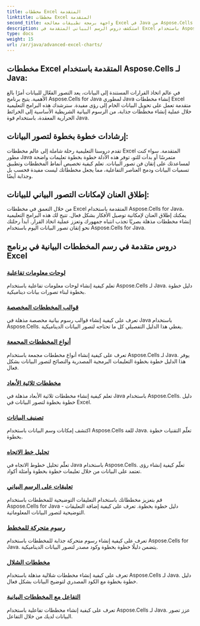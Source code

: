 ```yaml
---
title: مخططات Excel المتقدمة
linktitle: مخططات Excel المتقدمة
second_title: واجهة برمجة تطبيقات معالجة Excel في Java من Aspose.Cells
description: استكشف دروس الرسم البياني المتقدمة في Excel باستخدام Aspose.Cells لـ Java. ارتقِ بمهاراتك في تصور البيانات خطوة بخطوة. أتقن الرسم البياني اليوم!
type: docs
weight: 15
url: /ar/java/advanced-excel-charts/
---
```


## مخططات Excel المتقدمة باستخدام Aspose.Cells لـ Java:

في عالم اتخاذ القرارات المستندة إلى البيانات، يعد التصور الفعّال للبيانات أمرًا بالغ الأهمية. يتيح برنامج Aspose.Cells for Java لمطوري Java إنشاء مخططات Excel متقدمة تعمل على تحويل البيانات الخام إلى رؤى مفيدة. سترشدك هذه البرامج التعليمية خلال عملية إنشاء مخططات جذابة، من الرسوم البيانية الشريطية الأساسية إلى الخرائط الحرارية المعقدة، باستخدام قوة Java.

## إرشادات خطوة بخطوة لتصور البيانات:

تقدم دروسنا التعليمية رحلة شاملة إلى عالم مخططات Excel المتقدمة. سواء كنت مطور Java متمرسًا أو بدأت للتو، توفر هذه الأدلة خطوة بخطوة تعليمات واضحة لمساعدتك على إتقان فن تصور البيانات. تعلم كيفية تخصيص أنماط المخططات وتطبيق تسميات البيانات ودمج العناصر التفاعلية، مما يجعل مخططاتك ليست مفيدة فحسب بل وجذابة أيضًا.

## إطلاق العنان لإمكانات التصور البياني للبيانات:

من خلال التعمق في مخططات Excel المتقدمة باستخدام Aspose.Cells for Java، يمكنك إطلاق العنان لإمكانية توصيل الأفكار بشكل فعال. تتيح لك هذه البرامج التعليمية إنشاء مخططات مذهلة بصريًا تجذب انتباه جمهورك وتعزز عملية اتخاذ القرار. ابدأ رحلتك نحو إتقان تصور البيانات اليوم باستخدام Aspose.Cells for Java.

## دروس متقدمة في رسم المخططات البيانية في برنامج Excel
### [لوحات معلومات تفاعلية](./interactive-dashboards/)
تعلم كيفية إنشاء لوحات معلومات تفاعلية باستخدام Aspose.Cells لـ Java. دليل خطوة بخطوة لبناء تصورات بيانات ديناميكية.
### [قوالب المخططات المخصصة](./custom-chart-templates/)
تعرف على كيفية إنشاء قوالب رسوم بيانية مخصصة مذهلة في Java باستخدام Aspose.Cells. يغطي هذا الدليل التفصيلي كل ما تحتاجه لتصور البيانات الديناميكية.
### [أنواع المخططات المجمعة](./combined-chart-types/)
تعرف على كيفية إنشاء أنواع مخططات مجمعة باستخدام Aspose.Cells لـ Java. يوفر هذا الدليل خطوة بخطوة التعليمات البرمجية المصدرية والنصائح لتصور البيانات بشكل فعال.
### [مخططات ثلاثية الأبعاد](./3d-charts/)
تعلم كيفية إنشاء مخططات ثلاثية الأبعاد مذهلة في Java باستخدام Aspose.Cells. دليل خطوة بخطوة لتصور البيانات في Excel.
### [تصنيف البيانات](./data-labeling/)
اكتشف إمكانات وسم البيانات باستخدام Aspose.Cells للغة Java. تعلّم التقنيات خطوة بخطوة.
### [تحليل خط الاتجاه](./trendline-analysis/)
تعلّم تحليل خطوط الاتجاه في Java باستخدام Aspose.Cells. تعلّم كيفية إنشاء رؤى تعتمد على البيانات من خلال تعليمات خطوة بخطوة وأمثلة أكواد.
### [تعليقات على الرسم البياني](./chart-annotations/)
قم بتعزيز مخططاتك باستخدام التعليقات التوضيحية للمخططات باستخدام Aspose.Cells for Java - دليل خطوة بخطوة. تعرف على كيفية إضافة التعليقات التوضيحية لتصور البيانات المعلوماتية.
### [رسوم متحركة للمخطط](./chart-animation/)
تعرف على كيفية إنشاء رسوم متحركة جذابة للمخططات باستخدام Aspose.Cells for Java. يتضمن دليلًا خطوة بخطوة وكود مصدر لتصور البيانات الديناميكية.
### [مخططات الشلال](./waterfall-charts/)
تعرف على كيفية إنشاء مخططات شلالية مذهلة باستخدام Aspose.Cells لـ Java. دليل خطوة بخطوة مع الكود المصدري لتوضيح البيانات بشكل فعال.
### [التفاعل مع المخططات البيانية](./chart-interactivity/)
تعرف على كيفية إنشاء مخططات تفاعلية باستخدام Aspose.Cells لـ Java. عزز تصور البيانات لديك من خلال التفاعل.